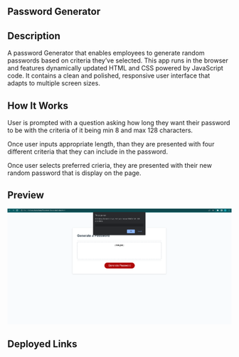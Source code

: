 ## Password Generator

## Description

A password Generator that enables employees to generate random passwords based on criteria they’ve selected. This app runs in the browser and features dynamically updated HTML and CSS powered by JavaScript code. It contains a clean and polished, responsive user interface that adapts to multiple screen sizes.

## How It Works

User is prompted with a question asking how long they want their password to be with the criteria of it being min 8 and max 128 characters. 

Once user inputs appropriate length, than they are presented with four different criteria that they can include in the password.

Once user selects preferred crieria, they are presented with their new random password that is display on the page.

## Preview

![](https://github.com/Oscarl214/Password-Generator/blob/main/Assets/PassWord%20GEnerator.png)

## Deployed Links
